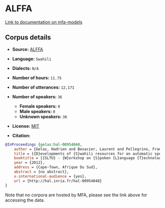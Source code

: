 
# ALFFA

[Link to documentation on mfa-models](https://mfa-models.readthedocs.io/en/main/corpus/ALFFA.html)

## Corpus details

- **Source:** [ALFFA](https://openslr.org/25/)
- **Language:** `Swahili`
- **Dialects:** `N/A`
- **Number of hours:** `11.75`
- **Number of utterances:** `12,171`
- **Number of speakers:** `36`
  - **Female speakers:** `0`
  - **Male speakers:** `0`
  - **Unknown speakers:** `36`
- **License:** [MIT](https://opensource.org/licenses/MIT)

- **Citation:**
```bibtex
@InProceedings {gelas:hal-00954048,
	author = {Gelas, Hadrien and Besacier, Laurent and Pellegrino, Francois},
	title = {{D}evelopments of {S}wahili resources for an automatic speech recognition system},
	booktitle = {{SLTU} - {W}orkshop on {S}poken {L}anguage {T}echnologies for {U}nder-{R}esourced {L}anguages},
	year = {2012},
	address = {Cape-Town, Afrique Du Sud},
	abstract = {no abstract},
	x-international-audience = {yes},
	url = {http://hal.inria.fr/hal-00954048}
}
```

Note that no corpora are hosted by MFA, please see the link above for accessing the data.
